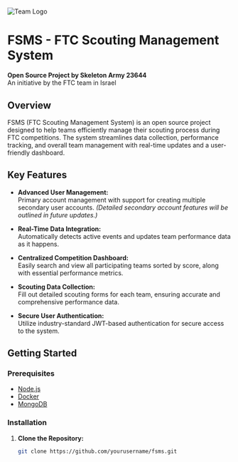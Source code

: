 # 

![Team Logo](https://cdn.discordapp.com/attachments/1102920851608834098/1346973444750971024/WhatsApp_2025-03-06_00.30.23_076ad47c.jpg?ex=67ca2246&is=67c8d0c6&hm=fe12aadd90e154296b7ecf288c4c7497ae971dafa5d986cf1d68aab8fdaa75bd&)

# FSMS - FTC Scouting Management System

**Open Source Project by Skeleton Army 23644**  
An initiative by the FTC team in Israel

## Overview

FSMS (FTC Scouting Management System) is an open source project designed to help teams efficiently manage their scouting process during FTC competitions. The system streamlines data collection, performance tracking, and overall team management with real-time updates and a user-friendly dashboard.

## Key Features

- **Advanced User Management:**  
  Primary account management with support for creating multiple secondary user accounts. *(Detailed secondary account features will be outlined in future updates.)*
  
- **Real-Time Data Integration:**  
  Automatically detects active events and updates team performance data as it happens.
  
- **Centralized Competition Dashboard:**  
  Easily search and view all participating teams sorted by score, along with essential performance metrics.
  
- **Scouting Data Collection:**  
  Fill out detailed scouting forms for each team, ensuring accurate and comprehensive performance data.
  
- **Secure User Authentication:**  
  Utilize industry-standard JWT-based authentication for secure access to the system.

## Getting Started

### Prerequisites

- [Node.js](https://nodejs.org/)
- [Docker](https://www.docker.com/)
- [MongoDB](https://www.mongodb.com/)

### Installation

1. **Clone the Repository:**
   ```bash
   git clone https://github.com/yourusername/fsms.git
